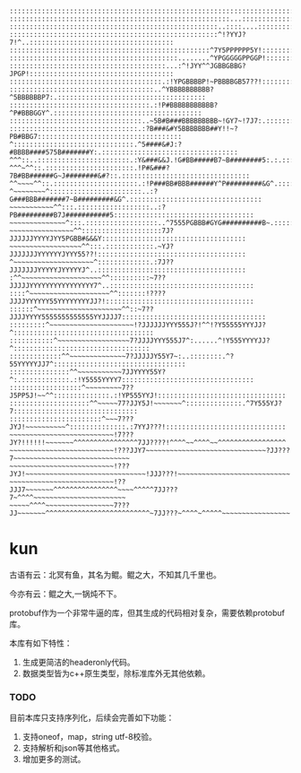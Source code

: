 ```
::::::::::::::::::::::::::::::::::::::::::::::::::::::::::::::::::::::::::::::::::::::::::::::::::::
:::::::::::::::::::::::::::::::::::::::::::::::::::::::...::::::::::::::::::::::::::::::::::::::::::
::::::::::::::::::::::::::::::::::::::::::::::::::::..::::....::::::::::::::::::::::::::::::::::::::
::::::::::::::::::::::::::::::::::::::::::::::::::::^!?YYJ?7!^..::::::::::::::::::::::::::::::::::::
::::::::::::::::::::::::::::::::::::::::::::::::::^7Y5PPPPPP5Y!:::::::::::::::::::::::::::::::::::::
::::::::::::::::::::::::::::::::::::::::::........^YPGGGGGPPGGP!::::::::::::::::::::::::::::::::::::
:::::::::::::::::::::::::::::::::::::::...:^!JYY^^JGBBGBBG?JPGP!::::::::::::::::::::::::::::::::::::
::::::::::::::::::::::::::::::::::::::.:!YPGBBBBP!~PBBBBGB57??!:::::::::::::::::::::::::::::::::::::
::::::::::::::::::::::::::::::::::::..^YBBBBBBBBBB?^5BBBBBBP7:.:::::::::::::::::::::::::::::::::::::
:::::::::::::::::::::::::::::::::::.:!P#BBBBBBBBBBB?^P#BBBGGY^.:::::::::::::::::::::::::::::::::::::
:::::::::::::::::::::::::::::::::..~5B#B###BBBBBBBBB~!GY7~!7J7:.::::::::::::::::::::::::::::::::::::
::::::::::::::::::::::::::::::::.:?B###&#Y5BBBBBBB##Y!!~?PB#BBG7::::::::::::::::::::::::::::::::::::
^::::::::::::::::::::::::::::::.^5####&#J:?#BBBB####575B#######Y:.::::::::::::::::::::::::::::::::::
^^^::..:::::::::::::::::::::::.:Y&###&&J.!G#BB#####B7~B########5:.:.::::::::::::::::::::::::::::::::
^^^~^^::.::::::::::::::::::::::.!P#&###?7B#BB######G~J########&#?::.::::::::::::::::::::::::::::::::
^^~~~~^^::.:::::::::::::::::::::.:!P###BB#BBB######Y^P#########&G^.:::::::::::::::::::::::::::::::::
^~~~~~~~~^:::::::::::::::::::::::..:?G###BBB#######7~B#########&G^.:::::::::::::::::::::::::::::::::
~~~~~~~~~~~^^:::.::::::::::::::::::..:?PB#########B7J###########5:::::::::::::::::::::::::::::::::::
~~~~~~~~~~~~~~^:::.::::::::::::::::::..^7555PGBBB#GYG##########B~.::::::::::::::::::::::::::::::::::
~~~~~~~~~~~~~~~~^^::::::::::::::::::::7J?JJJJJJYYYYJYY5PGBB#&&&Y::::::::::::::::::::::::::::::::::::
~~~~~~~~~~~~~~~~~~^^:::.::::::::::::.~YJ?JJJJJJJYYYYYYJYYY55??!:::::::::::::::::::::::::::::::::::::
^~~~~~~~~~~~~~~~~~~~~^:::::::::::::.:7J??JJJJJJJYYYYYJYYYYYJ^..:::::::::::::::::::::::::::::::::::::
:^^~~~~~~~~~~~~~~~~~~~~^^::::::::::~7??JJJJJYYYYYYYYYYYYYYYY7^..::::::::::::::::::::::::::::::::::::
::::^~~~~~~~~~~~~~~~~~~~~^^:::::::!????JJJJYYYYYY55YYYYYYYYJJ?!:::::::::::::::::::::::::::::::::::::
::::::^~~~~~~~~~~~~~~~~~~~~~^^::~7??JJJJYYYY5555555555555YYJJJJ7::::::::::::::::::::::::::::::::::::
:::::::::^~~~~~~~~~~~~~~~~~~~~~!?JJJJJJYYY555J?!^^!?Y55555YYYJJ?^:::::::::::::::::::::::::::::::::::
:::::::::::^~~~~~~~~~~~~~~~~~~7?JJJJYYY555J7^:......^!Y555YYYYJJ?^::::::::::::::::::::::::::::::::::
:::::::::::::^^~~~~~~~~~~~~~~7?JJJJJY55Y7~:..::::::::.^?55YYYYYJJ7^:::::::::::::::::::::::::::::::::
:::::::::::::::^^~~~~~~~~~~~7JJYYYY55Y?^:.::::::::::::.:!Y5555YYYY7:::::::::::::::::::::::::::::::::
::::::::::::::::::^~~~~~~~~~7??J5PP5J!~~^^::::::::::::::.:!YP555YYJ!::::::::::::::::::::::::::::::::
::::::::::::::::::::^^~~~~~77?JJY5J!~~~~~~~^::::::::::::::.^7Y555YJ?7:::::::::::::::::::::::::::::::
:::::::::::::::::::::::^~~~7???JYJ!~~~~~~~~~~^::::::::::::::.:7YYJ???!::::::::::::::::::::::::::::::
~~~~~~~~~~~~~~~~~~~~~~~~~~!7???JY?!!!!!!~~~~~~~^^^^^^^^^^^^^^^^7JJ????!^^^^~~^^^^~~^^^^^^^^^^^^^^^^^
~~~~~~~~~~~~~~~~~~~~~~~~~~!???JJY7~~~~~~~~~~~~~~~~~~~~~~~~~~~~~~?JJ???7~~~~~~~~~~~~~~~~~~~~~~~~~~~~~
~~~~~~~~~~~~~~~~~~~~~~~~~~!???JYJ!~~~~~~~~~~~~~~~~~~~~~~~~~~~~~~!JJJ???!~~~~~~~~~~~~~~~~~~~~~~~~~~~~
~~~~~~~~~~~~~~~~~~~~~~~~~~!??JJJ7~~~~~~~^^^^^^^^^^^^^^^^~~~~^^^^^7JJ???7~^^^^~~~~~~~~~~~~~~~~~~~~~~~
~~~~~^^^^~~~~~~~~~~~~~~~~~7???JJ~~~~~~~^^^^^^^^^^^^^^^^^^^^^^^^^^~7JJ???~^^^^~^^^^^~~~~~~~~~~~~~~~~~
```

# kun

古语有云：北冥有鱼，其名为鲲。鲲之大，不知其几千里也。

今亦有云：鲲之大,一锅炖不下。

protobuf作为一个非常牛逼的库，但其生成的代码相对复杂，需要依赖protobuf库。

本库有如下特性：

1. 生成更简洁的headeronly代码。
2. 数据类型皆为c++原生类型，除标准库外无其他依赖。

### TODO

目前本库只支持序列化，后续会完善如下功能：
1. 支持oneof，map，string utf-8校验。
2. 支持解析和json等其他格式。
3. 增加更多的测试。